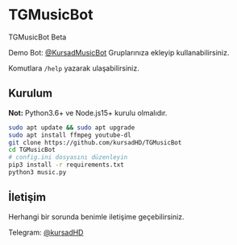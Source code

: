 # TGMusicBot
TGMusicBot Beta

Demo Bot: [@KursadMusicBot](https://t.me/KursadMusicBot) Gruplarınıza ekleyip kullanabilirsiniz.

Komutlara `/help` yazarak ulaşabilirsiniz.

## Kurulum 
**Not:** Python3.6+ ve Node.js15+ kurulu olmalıdır.

```bash
sudo apt update && sudo apt upgrade
sudo apt install ffmpeg youtube-dl
git clone https://github.com/kursadHD/TGMusicBot
cd TGMusicBot
# config.ini dosyasını düzenleyin
pip3 install -r requirements.txt
python3 music.py

```

## İletişim
Herhangi bir sorunda benimle iletişime geçebilirsiniz.

Telegram: [@kursadHD](https://t.me/kursadHD)
